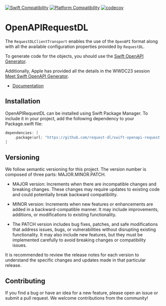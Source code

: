 [![Swift Compatibility](https://img.shields.io/endpoint?url=https%3A%2F%2Fswiftpackageindex.com%2Fapi%2Fpackages%2Frequest-dl%2Fswift-openapi-request-dl%2Fbadge%3Ftype%3Dswift-versions)](https://swiftpackageindex.com/request-dl/swift-openapi-request-dl)
[![Platform Compatibility](https://img.shields.io/endpoint?url=https%3A%2F%2Fswiftpackageindex.com%2Fapi%2Fpackages%2Frequest-dl%2Fswift-openapi-request-dl%2Fbadge%3Ftype%3Dplatforms)](https://swiftpackageindex.com/request-dl/swift-openapi-request-dl)
[![codecov](https://codecov.io/github/request-dl/swift-openapi-request-dl/branch/main/graph/badge.svg?token=Cz6ro3SEc3)](https://codecov.io/github/request-dl/swift-openapi-request-dl)

# OpenAPIRequestDL

The `RequestDLClientTransport` enables the use of the `OpenAPI` format along with all the available configuration properties provided by `RequestDL`.

To generate code for the objects, you should use the [Swift OpenAPI Generator](https://github.com/apple/swift-openapi-generator).

Additionally, Apple has provided all the details in the WWDC23 session [Meet Swift OpenAPI Generator](https://developer.apple.com/wwdc23/10171).

- [Documentation](https://swiftpackageindex.com/request-dl/swift-openapi-request-dl/main/documentation/openapirequestdl)

## Installation

OpenAPIRequestDL can be installed using Swift Package Manager. To include it in your project,
add the following dependency to your Package.swift file:

```swift
dependencies: [
    .package(url: "https://github.com/request-dl/swift-openapi-request-dl.git", from: "1.0.0")
]
```

## Versioning

We follow semantic versioning for this project. The version number is composed of three parts: MAJOR.MINOR.PATCH.

- MAJOR version: Increments when there are incompatible changes and breaking changes. These changes may require updates to existing code and could potentially break backward compatibility.

- MINOR version: Increments when new features or enhancements are added in a backward-compatible manner. It may include improvements, additions, or modifications to existing functionality.

- The PATCH version includes bug fixes, patches, and safe modifications that address issues, bugs, or vulnerabilities without disrupting existing functionality. It may also include new features, but they must be implemented carefully to avoid breaking changes or compatibility issues.

It is recommended to review the release notes for each version to understand the specific changes and updates made in that particular release.

## Contributing

If you find a bug or have an idea for a new feature, please open an issue or 
submit a pull request. We welcome contributions from the community!
